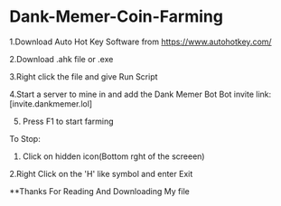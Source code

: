 # Dank-Memer-Coin-Farming

1.Download Auto Hot Key Software from
https://www.autohotkey.com/

2.Download .ahk file or .exe

3.Right click the file and give Run Script

4.Start a server to mine in and add the Dank Memer Bot
Bot invite link: [invite.dankmemer.lol]

5. Press  F1 to start farming

To Stop:

1. Click on hidden icon(Bottom rght of the screeen)

2.Right Click on the 'H' like symbol and enter Exit

**Thanks For Reading And Downloading My file
